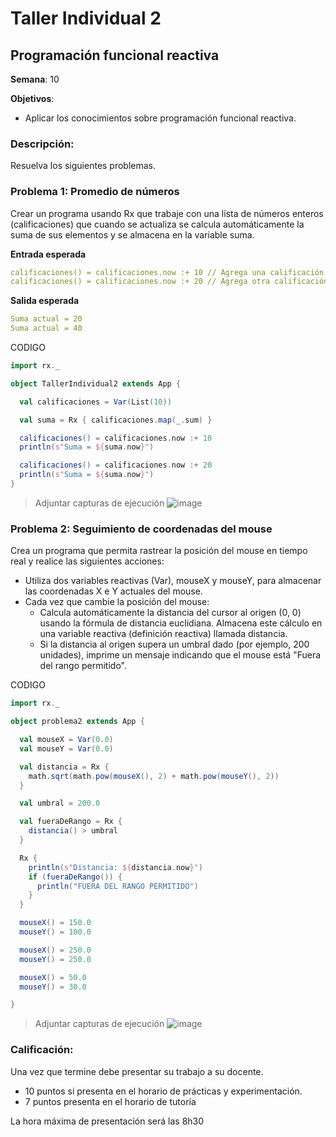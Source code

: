 # Taller Individual  2
## Programación funcional reactiva

**Semana**: 10

**Objetivos**:

- Aplicar los conocimientos sobre programación funcional reactiva.

### Descripción:

Resuelva los siguientes problemas.

### Problema 1: Promedio de números

Crear un programa usando Rx que trabaje con una lista de números enteros (calificaciones) que cuando se actualiza se calcula automáticamente la suma de sus elementos y se almacena en la variable suma.

**Entrada esperada**
```yaml
calificaciones() = calificaciones.now :+ 10 // Agrega una calificación
calificaciones() = calificaciones.now :+ 20 // Agrega otra calificación
```

**Salida esperada**
```yaml
Suma actual = 20
Suma actual = 40
```

CODIGO
```Scala
import rx._

object TallerIndividual2 extends App {

  val calificaciones = Var(List(10))

  val suma = Rx { calificaciones.map(_.sum) }

  calificaciones() = calificaciones.now :+ 10
  println(s"Suma = ${suma.now}")

  calificaciones() = calificaciones.now :+ 20
  println(s"Suma = ${suma.now}")
}
```

> Adjuntar capturas de ejecución
> ![image](https://github.com/user-attachments/assets/9212831a-668c-4e3d-bc21-1d903af58b13)


### Problema 2: Seguimiento de coordenadas del mouse
Crea un programa que permita rastrear la posición del mouse en tiempo real y realice las siguientes acciones:

- Utiliza dos variables reactivas (Var), mouseX y mouseY, para almacenar las coordenadas X e Y actuales del mouse.
- Cada vez que cambie la posición del mouse:
  - Calcula automáticamente la distancia del cursor al origen (0, 0) usando la fórmula de distancia euclidiana. Almacena este cálculo en una variable reactiva (definición reactiva) llamada distancia.
  - Si la distancia al origen supera un umbral dado (por ejemplo, 200 unidades), imprime un mensaje indicando que el mouse está "Fuera del rango permitido".

CODIGO
```Scala
import rx._

object problema2 extends App {

  val mouseX = Var(0.0)
  val mouseY = Var(0.0)

  val distancia = Rx {
    math.sqrt(math.pow(mouseX(), 2) + math.pow(mouseY(), 2))
  }

  val umbral = 200.0

  val fueraDeRango = Rx {
    distancia() > umbral
  }

  Rx {
    println(s"Distancia: ${distancia.now}")
    if (fueraDeRango()) {
      println("FUERA DEL RANGO PERMITIDO")
    }
  }

  mouseX() = 150.0
  mouseY() = 100.0

  mouseX() = 250.0
  mouseY() = 250.0

  mouseX() = 50.0
  mouseY() = 30.0

}
```
> Adjuntar capturas de ejecución
> ![image](https://github.com/user-attachments/assets/1d2cf7bb-184b-419a-be88-5140caf632d9)


### Calificación:

Una vez que termine debe presentar su trabajo a su docente.

- 10 puntos si presenta en el horario de prácticas y experimentación.
- 7 puntos presenta en el horario de tutoría

La hora máxima de presentación será las 8h30
